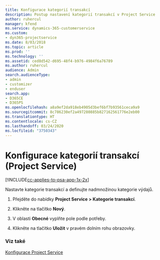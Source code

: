 ```yaml
---
title: Konfigurace kategorií transakcí
description: Postup nastavení kategorií transakcí v Project Service
author: ruhercul
manager: kfend
ms.service: dynamics-365-customerservice
ms.custom:
- dyn365-projectservice
ms.date: 8/03/2018
ms.topic: article
ms.prod: ''
ms.technology: ''
ms.assetid: ced8d542-d695-48f4-b976-4984f6a76789
ms.author: ruhercul
audience: Admin
search.audienceType:
- admin
- customizer
- enduser
search.app:
- D365CE
- D365PS
ms.openlocfilehash: a8a9ef2da918eb4905d3bef6bf7b93561ceca9a9
ms.sourcegitcommit: 8c786230ef2a497280885b827162561776e2eb00
ms.translationtype: HT
ms.contentlocale: cs-CZ
ms.lasthandoff: 03/24/2020
ms.locfileid: "3750343"
---
```

# <a name="configure-transaction-categories-project-service"></a>Konfigurace kategorií transakcí (Project Service)

[!INCLUDE[cc-applies-to-psa-app-1x-2x](../includes/cc-applies-to-psa-app-1x-2x.md)]

Nastavte kategorie transakcí a definujte nadmnožinou kategorie výdajů.  
  
1.  Přejděte do nabídky **Project Service > Kategorie transakcí**.  
  
2.  Klikněte na tlačítko **Nový**.  
  
3.  V oblasti **Obecné** vyplňte pole podle potřeby.  
  
4.  Klikněte na tlačítko **Uložit** v pravém dolním rohu obrazovky.  
  
### <a name="see-also"></a>Viz také  
 [Konfigurace Project Service](../project-service/configure.md)

